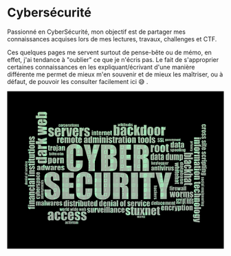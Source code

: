 # Cybersécurité

Passionné en CyberSécurité, mon objectif est de partager mes connaissances acquises lors de mes lectures, travaux, challenges et CTF.

Ces quelques pages me servent surtout de pense-bête ou de mémo, en effet, j'ai tendance à "oublier" ce que je n'écris pas. Le fait de s'approprier certaines connaissances en les expliquant/écrivant d'une manière différente me permet de mieux m'en souvenir et de mieux les maîtriser, ou à défaut, de pouvoir les consulter facilement ici 😅 .



![](.gitbook/assets/c60b329b5419139f45551c4324ef2dd9.png)



